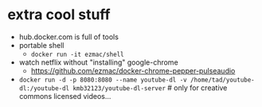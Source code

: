 # extra cool stuff
 - hub.docker.com is full of tools
 - portable shell
   - `docker run -it ezmac/shell`
 - watch netflix without "installing" google-chrome
   - https://github.com/ezmac/docker-chrome-pepper-pulseaudio
 - `docker run -d -p 8080:8080 --name youtube-dl -v /home/tad/youtube-dl:/youtube-dl kmb32123/youtube-dl-server` # only for creative commons licensed videos...


